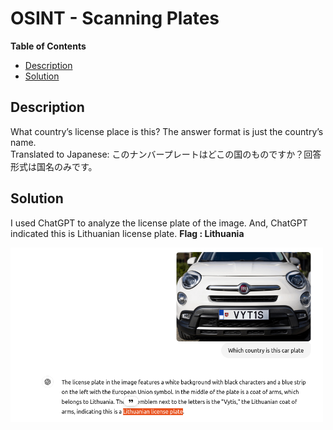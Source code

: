 <h1> OSINT - Scanning Plates </h1>

**Table of Contents**
- [Description](#description)
- [Solution](#solution)

## Description
What country’s license place is this? The answer format is just the country’s name.<br>
Translated to Japanese:
このナンバープレートはどこの国のものですか？回答形式は国名のみです。

## Solution
I used ChatGPT to analyze the license plate of the image. And, ChatGPT indicated this is Lithuanian license plate.
**Flag : Lithuania**

<img src="img/image.png" alt="Solution" width="500" height="auto">
